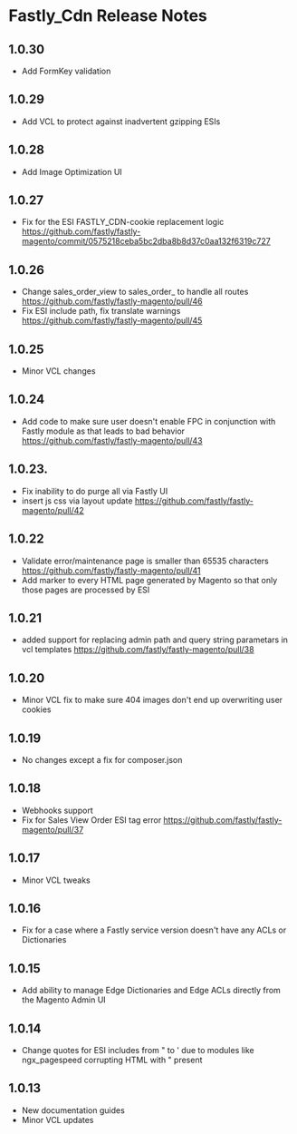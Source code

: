 # Fastly_Cdn Release Notes

## 1.0.30

- Add FormKey validation

## 1.0.29

- Add VCL to protect against inadvertent gzipping ESIs

## 1.0.28

- Add Image Optimization UI

## 1.0.27

- Fix for the ESI FASTLY_CDN-cookie replacement logic https://github.com/fastly/fastly-magento/commit/0575218ceba5bc2dba8b8d37c0aa132f6319c727

## 1.0.26

- Change sales_order_view to sales_order_ to handle all routes https://github.com/fastly/fastly-magento/pull/46
- Fix ESI include path, fix translate warnings https://github.com/fastly/fastly-magento/pull/45

## 1.0.25

- Minor VCL changes

## 1.0.24

- Add code to make sure user doesn't enable FPC in conjunction with Fastly module as that leads to bad behavior
  https://github.com/fastly/fastly-magento/pull/43

## 1.0.23.

- Fix inability to do purge all via Fastly UI
- insert js css via layout update https://github.com/fastly/fastly-magento/pull/42

## 1.0.22

- Validate error/maintenance page is smaller than 65535 characters https://github.com/fastly/fastly-magento/pull/41
- Add marker to every HTML page generated by Magento so that only those pages are processed by ESI

## 1.0.21

- added support for replacing admin path and query string parametars in vcl templates https://github.com/fastly/fastly-magento/pull/38

## 1.0.20

- Minor VCL fix to make sure 404 images don't end up overwriting user cookies

## 1.0.19

- No changes except a fix for composer.json

## 1.0.18

- Webhooks support
- Fix for Sales View Order ESI tag error https://github.com/fastly/fastly-magento/pull/37

## 1.0.17

- Minor VCL tweaks

## 1.0.16

- Fix for a case where a Fastly service version doesn't have any ACLs or Dictionaries

## 1.0.15

- Add ability to manage Edge Dictionaries and Edge ACLs directly from the Magento Admin UI

## 1.0.14

- Change quotes for ESI includes from " to ' due to modules like ngx_pagespeed corrupting HTML with " present

## 1.0.13

- New documentation guides
- Minor VCL updates
